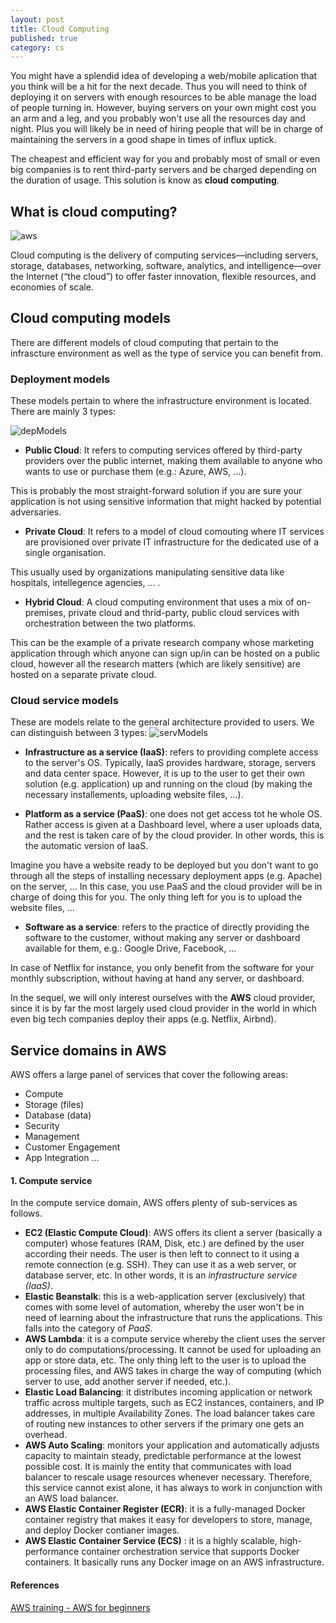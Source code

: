 ```yaml
---
layout: post
title: Cloud Computing
published: true
category: cs 
---
```


You might have a splendid idea of developing a web/mobile aplication that you think will be a hit for the next decade. Thus you will need to think of deploying it on servers with enough resources to be able manage the load of people turning in. However, buying servers on your own might cost you an arm and a leg,  and you probably won't use all the resources day and night. Plus you will likely be in need of hiring people that will be in charge of maintaining the servers in a good shape in times of influx uptick.  

The cheapest and efficient way for you and probably most of small or even big companies is to rent third-party servers and be charged depending on the duration of usage. This solution is know as __cloud computing__. 

## What is cloud computing? 
<img src="https://assets.intersystems.com/dims4/default/12febb9/2147483647/strip/true/crop/780x422+0+0/resize/1560x844!/format/webp/quality/90/?url=http%3A%2F%2Finter-systems-brightspot.s3.amazonaws.com%2F26%2Fbd%2F6a6aa762425f87ad7d5c2fe65f8c%2Fawslogo-image.jpg" alt="aws"/>

Cloud computing is the delivery of computing services—including servers, storage, databases, networking, software, analytics, and intelligence—over the Internet (“the cloud”) to offer faster innovation, flexible resources, and economies of scale. 

## Cloud computing models
There are different models of cloud computing that pertain to the infrascture environment as well as the type of service you can benefit from. 

### Deployment models 


These models pertain to where the infrastructure environment is located. There are mainly 3 types:

<img src="https://images.prismic.io/superpupertest/b6d7eacb-98bd-4bed-b811-603ee89daef7_Frame+1978.jpg?auto=compress,format" alt="depModels"/>


* __Public Cloud__: It refers to computing services offered by third-party providers over the public internet, making them available to anyone who wants to use or purchase them (e.g.: Azure, AWS, ...).

This is probably the most straight-forward solution if you are sure your application is not using sensitive information that might hacked by potential adversaries.

* __Private Cloud__: It refers to a model of cloud comouting where IT services are provisioned over private IT infrastructure for the dedicated use of a single organisation. 

This usually used by organizations manipulating sensitive data like hospitals, intellegence agencies, ... . 

* __Hybrid Cloud__: A cloud computing environment that uses a mix of on-premises, private cloud and thrid-party, public cloud services with orchestration between the two platforms. 

This can be the example of a private research company whose marketing application through which anyone can sign up/in can be hosted on a public cloud, however all the research matters (which are likely sensitive) are hosted on a separate private cloud. 

### Cloud service models 

These are models relate to the general architecture provided to users. We can distinguish between 3 types:
<img src="https://www.stackscale.com/wp-content/uploads/2020/04/cloud-service-models-iaas-paas-saas-stackscale.jpg
" alt="servModels"/>

* __Infrastructure as a service (IaaS)__: refers to providing complete access to the server's OS. Typically, IaaS provides hardware, storage, servers and data center space. However, it is up to the user to get their own solution (e.g. application) up and running on the cloud (by making the necessary installements, uploading website files, ...). 

* __Platform as a service (PaaS)__: one does not get access tot he whole OS. Rather access is given at a Dashboard level, where a user uploads data, and the rest is taken care of by the cloud provider. In other words, this is the automatic version of IaaS. 

Imagine you have a website ready to be deployed but you don't want to go through all the steps of installing necessary deployment apps (e.g. Apache) on the server, ... In this case, you use PaaS and the cloud provider will be in charge of doing this for you. The only thing left for you is to upload the website files, ...

* __Software as a service__: refers to the practice of directly providing the software to the customer, without making any server or dashboard available for them, e.g.: Google Drive, Facebook, ...

In case of Netflix for instance, you only benefit from the software for your monthly subscription, without having at hand any server, or dashboard. 

In the sequel, we will only interest ourselves with the __AWS__ cloud provider, since it is by far the most largely used cloud provider in the world in which even big tech companies deploy their apps (e.g. Netflix, Airbnd). 

## Service domains in AWS 
AWS offers a large panel of services that cover the following areas:
* Compute
* Storage (files)
* Database (data)
* Security
* Management
* Customer Engagement
* App Integration ...

#### 1. __Compute service__

In the compute service domain, AWS offers plenty of sub-services as follows.

* __EC2 (Elastic Compute Cloud)__: AWS offers its client a server (basically a computer) whose features (RAM, Disk, etc.) are defined by the user according their needs. The user is then left to connect to it using a remote connection (e.g. SSH). They can use it as a web server, or database server, etc. In other words, it is an _infrastructure service (IaaS)_.
* __Elastic Beanstalk__: this is a web-application server (exclusively) that comes with some level of automation, whereby the user won't be in need of learning about the infrastructure that runs the applications. This falls into the category of _PaaS_. 
* __AWS Lambda__: it is a compute service whereby the client uses the server only to do computations/processing. It cannot be used for uploading an app or store data, etc. The only thing left to the user is to upload the processing files, and AWS takes in charge the way of computing (which server to use, add another server if needed, etc.).
* __Elastic Load Balancing__:  it distributes incoming application or network traffic across multiple targets, such as EC2 instances, containers, and IP addresses, in multiple Availability Zones. The load balancer takes care of routing new instances to other servers if the primary one gets an overhead.
* __AWS Auto Scaling__: monitors your application and automatically adjusts capacity to maintain steady, predictable performance at the lowest possible cost. It is mainly the entity that communicates with load balancer to rescale usage resources whenever necessary. Therefore, this service cannot exist alone, it has always to work in conjunction with an AWS load balancer.
* __AWS Elastic Container Register (ECR)__: it is a fully-managed Docker container registry that makes it easy for developers to store, manage, and deploy Docker contianer images. 
* __AWS Elastic Container Service (ECS)__ : it is a highly scalable, high-performance container orchestration service that supports Docker containers. It basically runs any Docker image on an AWS infrastructure.


#### References 
[AWS training - AWS for beginners](https://www.youtube.com/watch?v=MmsoIcYrXJU&t=5011s&ab_channel=Intellipaat)

